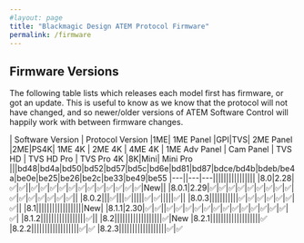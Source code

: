 ```yaml
---
#layout: page
title: "Blackmagic Design ATEM Protocol Firmware"
permalink: /firmware
---
```

## Firmware Versions

The following table lists which releases each model first has firmware, or got an update. This is useful to know as we know that the protocol will not have changed, and so newer/older versions of ATEM Software Control will happily work with between firmware changes.

| Software Version | Protocol Version |1ME| 1ME Panel |GPI|TVS| 2ME Panel |2ME|PS4K| 1ME 4K | 2ME 4K | 4ME 4K | 1ME Adv Panel | Cam Panel | TVS HD | TVS HD Pro | TVS Pro 4K |8K|Mini| Mini Pro 
|||bd48|bd4a|bd50|bd52|bd57|bd5c|bd6e|bd81|bd87|bdce/bd4b|bdeb/be4a|be0e|be25|be26|be2c|be33|be49|be55
|---||---|---||||||||||||||||
|8.0|2.28|✅|✅||✅|✅|✅|✅|✅|✅|✅|✅|✅|✅|✅|✅|New||
|8.0.1|2.29|✅|✅|✅|✅|✅|✅|✅|✅|✅|✅|✅|✅|✅|✅|✅|✅||
|8.0.2|||✅|||✅|||||✅|✅|||||✅||
|8.0.3|||||||||||✅|✅|✅|✅|✅|✅|✅||
|8.1||||||||||||||||||New|
|8.1.1|2.30|✅|✅||✅|✅|✅|✅|✅|✅|✅|✅|✅|✅|✅|✅|✅|✅|
|8.1.2|||||||||||||||||✅||
|8.2||||||||||||||||||✅|New
|8.2.1|||||||||||||||||||✅
|8.2.2||||||||||||||||||✅|✅
|8.2.3||||||||||||||||||✅|✅

